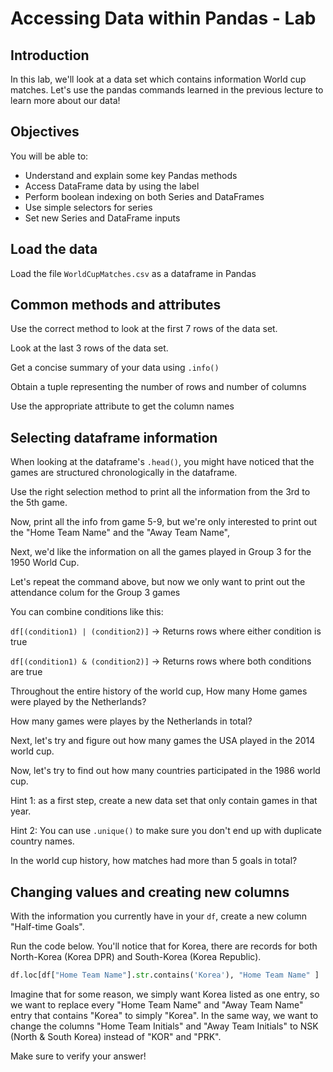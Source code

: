 

# Accessing Data within Pandas - Lab

## Introduction

In this lab, we'll look at a data set which contains information World cup matches. Let's use the pandas commands learned in the previous lecture to learn more about our data!

## Objectives
You will be able to:
* Understand and explain some key Pandas methods
* Access DataFrame data by using the label
* Perform boolean indexing on both Series and DataFrames
* Use simple selectors for series
* Set new Series and DataFrame inputs

## Load the data

Load the file `WorldCupMatches.csv` as a dataframe in Pandas

## Common methods and attributes

Use the correct method to look at the first 7 rows of the data set.

Look at the last 3 rows of the data set.

Get a concise summary of your data using `.info()`

Obtain a tuple representing the number of rows and number of columns

Use the appropriate attribute to get the column names

## Selecting dataframe information

When looking at the dataframe's `.head()`, you might have noticed that the games are structured chronologically in the dataframe.

Use the right selection method to print all the information from the 3rd to the 5th game.

Now, print all the info from game 5-9, but we're only interested to print out the "Home Team Name" and the "Away Team Name", 

Next, we'd like the information on all the games played in Group 3 for the 1950 World Cup.

Let's repeat the command above, but now we only want to print out the attendance colum for the Group 3 games

You can combine conditions like this:

`df[(condition1) | (condition2)]`  -> Returns rows where either condition is true

`df[(condition1) & (condition2)]`  -> Returns rows where both conditions are true

Throughout the entire history of the world cup, How many Home games were played by the Netherlands?

How many games were playes by the Netherlands in total?

Next, let's try and figure out how many games the USA played in the 2014 world cup. 

Now, let's try to find out how many countries participated in the 1986 world cup.

Hint 1: as a first step, create a new data set that only contain games in that year.

Hint 2: You can use `.unique()` to make sure you don't end up with duplicate country names.

In the world cup history, how matches had more than 5 goals in total?

## Changing values and creating new columns

With the information you currently have in your `df`, create a new column "Half-time Goals".

Run the code below. You'll notice that for Korea, there are records for both North-Korea (Korea DPR) and South-Korea (Korea Republic). 


```python
df.loc[df["Home Team Name"].str.contains('Korea'), "Home Team Name" ]
```

Imagine that for some reason, we simply want Korea listed as one entry, so we want to replace every "Home Team Name" and "Away Team Name" entry that contains "Korea" to simply "Korea". In the same way, we want to change the columns "Home Team Initials" and "Away Team Initials" to NSK (North & South Korea) instead of "KOR" and "PRK". 

Make sure to verify your answer!
